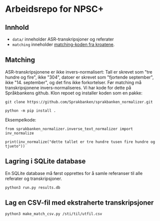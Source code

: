 # Arbeidsrepo for NPSC+

## Innhold
* `data/` inneholder ASR-transkripsjoner og referater
* `matching` inneholder [matching-koden fra kroatene](https://github.com/clarinsi/parlaspeech/blob/main/utils/matching.py).

## Matching
ASR-transkripsjonene er ikke invers-normalisert: Tall er skrevet som "tre hundre og fire", ikke "304", datoer er skrevet som "fjortende september", ikke "14. september", og det fins ikke forkortelser. Før matching må transkripsjonene invers-normaliseres. Vi har kode for dette på Språkbankens github. Klon repoet og installer koden som en pakke:

```
git clone https://github.com/Sprakbanken/sprakbanken_normalizer.git

python -m pip install .
```

Eksempelkode:
```
from sprakbanken_normalizer.inverse_text_normalizer import inv_normalize

print(inv_normalize("dette tallet er tre hundre tusen fire hundre og tjueto"))
```

## Lagring i SQLite database

En SQLite database må først opprettes for å samle referanser til alle referater og transkripsjoner.

```
python3 run.py results.db
```

## Lag en CSV-fil med ekstraherte transkripsjoner

```
python3 make_match_csv.py /sti/til/utfil.csv
```
